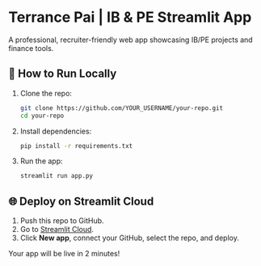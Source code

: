 # Terrance Pai | IB & PE Streamlit App

A professional, recruiter-friendly web app showcasing IB/PE projects and finance tools.

## 🚀 How to Run Locally
1. Clone the repo:
   ```bash
   git clone https://github.com/YOUR_USERNAME/your-repo.git
   cd your-repo
   ```
2. Install dependencies:
   ```bash
   pip install -r requirements.txt
   ```
3. Run the app:
   ```bash
   streamlit run app.py
   ```

## 🌐 Deploy on Streamlit Cloud
1. Push this repo to GitHub.
2. Go to [Streamlit Cloud](https://share.streamlit.io/).
3. Click **New app**, connect your GitHub, select the repo, and deploy.

Your app will be live in 2 minutes!
